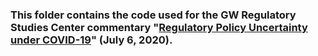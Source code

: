 ### This folder contains the code used for the GW Regulatory Studies Center commentary "[Regulatory Policy Uncertainty under COVID-19](https://regulatorystudies.columbian.gwu.edu/regulatory-policy-uncertainty-under-covid-19)" (July 6, 2020).